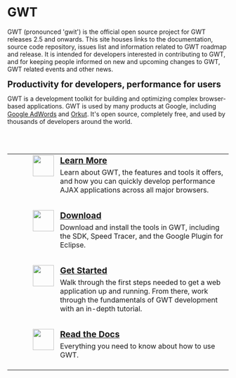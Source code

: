 GWT
===
GWT (pronounced 'gwit') is the official open source project for GWT releases 2.5 and onwards. This site houses links to the documentation, source code repository, issues list and information related to GWT roadmap and release. It is intended for developers interested in contributing to GWT, and for keeping people informed on new and upcoming changes to GWT, GWT related events and other news.


  <div style="font-size: 140%; font-weight: bold">Productivity for developers, performance for users</div>
  <div style="padding-top: 12px; line-height: 125%;">
    GWT is a development toolkit for building and
    optimizing complex browser-based applications.
    GWT is used by many products at Google, including <a href="http://adwords.google.com">Google AdWords</a> and <a href="http://www.orkut.com">Orkut</a>.
    It's open source, completely free, and used by thousands of developers
    around the world.
  </div>

<br /><br />
<table class="columns" style="clear: left;">
  <tbody>
    <tr>
      <td>
        <a href="overview.html">
          <img src="images/gwt-sm.png" style="float: left; margin-left: 50px; border: 0;" height="48" width="48" />
        </a>
        <div style="margin-left: 112px; margin-bottom: 10px;">
          <div style="font-size: 120%; font-weight: bold;"><a href="overview.html">Learn More</a></div>
          <div style="padding-top: 5px; line-height: 125%;">
            Learn about GWT, the features and tools it offers, and how you can quickly develop performance AJAX applications across all major browsers.<br /><br />
          </div>
        </div>
      </td>
    </tr>
    <tr>
      <td>
        <a href="download.html">
          <img src="images/arrow-48.png" style="float: left; margin-left: 50px; border: 0;" height="48" width="48" />
        </a>
        <div style="margin-left: 112px; margin-bottom: 10px;">
          <div style="font-size: 120%; font-weight: bold;"><a
              href="download.html">Download</a></div>
          <div style="padding-top: 5px; line-height: 125%;">
            Download and install the tools in GWT, including the
            SDK, Speed Tracer, and the Google Plugin for Eclipse.<br /><br />
          </div>
        </div>
      </td>
    </tr>
    <tr>
      <td>
        <a href="gettingstarted.html">
          <img src="images/learnmore.gif" style="float: left; margin-left: 50px; border: 0;" height="48" width="48" />
        </a>
        <div style="margin-left: 112px; margin-bottom: 10px;">
          <div style="font-size: 120%; font-weight: bold;"><a href="gettingstarted.html">Get Started</a></div>
          <div style="padding-top: 5px; line-height: 125%;">
            Walk through the first steps needed to get a web application up and running. From there, work through the fundamentals of GWT development with an in-depth tutorial.<br /><br />
          </div>
        </div>
      </td>
    </tr>
    <tr>
      <td>
        <a href="doc/latest/DevGuide.html">
          <img src="images/docs.gif" style="float: left; margin-left: 50px;
          border: 0;" height="48" width="48" />
        </a>
        <div style="margin-left: 112px;">
          <div style="font-size: 120%; font-weight: bold;"><a href="latest/DevGuide.html">Read the Docs</a></div>
          <div style="padding-top: 5px; line-height: 125%;">
            Everything you need to know about how to use GWT.<br /><br />
          </div>
        </div>
      </td>
    </tr>
  </tbody>
</table>

